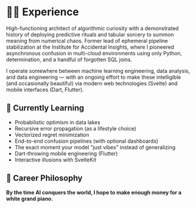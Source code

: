 # 👨‍💻 Experience

High-functioning architect of algorithmic curiosity with a demonstrated history of deploying predictive rituals and tabular sorcery to summon meaning from numerical chaos. Former lead of ephemeral pipeline stabilization at the Institute for Accidental Insights, where I pioneered asynchronous confusion in multi-cloud environments using only Python, determination, and a handful of forgotten SQL joins.

I operate somewhere between machine learning engineering, data analysis, and data engineering — with an ongoing effort to make these intelligible (and occasionally beautiful) via modern web technologies (Svelte) and mobile interfaces (Dart, Flutter). 

## 🧠 Currently Learning

- Probabilistic optimism in data lakes  
- Recursive error propagation (as a lifestyle choice)  
- Vectorized regret minimization  
- End-to-end confusion pipelines (with optional dashboards)  
- The exact moment your model "just vibes" instead of generalizing
- Dart-throwing mobile engineering (Flutter)  
- Interactive illusions with SvelteKit  

## 🎹 Career Philosophy

**By the time AI conquers the world, I hope to make enough money for a white grand piano.**
